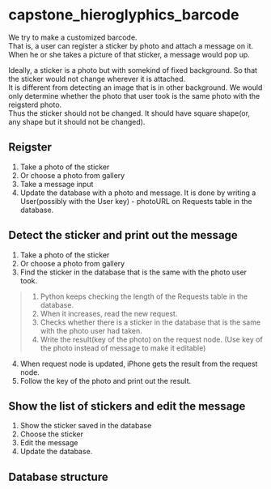 # capstone_hieroglyphics_barcode

We try to make a customized barcode.  
That is, a user can register a sticker by photo and attach a message on it.  
When he or she takes a picture of that sticker, a message would pop up.  

Ideally, a sticker is a photo but with somekind of fixed background. So that the sticker would not change wherever it is attached.  
It is different from detecting an image that is in other background. We would only determine whether the photo that user took is the same photo with the reigsterd photo.  
Thus the sticker should not be changed. It should have square shape(or, any shape but it should not be changed).


## Reigster
1. Take a photo of the sticker
2. Or choose a photo from gallery
3. Take a message input
4. Update the database with a photo and message.
  It is done by writing a User(possibly with the User key) - photoURL on Requests table in the database.


## Detect the sticker and print out the message
1. Take a photo of the sticker
2. Or choose a photo from gallery
3. Find the sticker in the database that is the same with the photo user took.
>  1) Python keeps checking the length of the Requests table in the database.
>  2) When it increases, read the new request.
>  3) Checks whether there is a sticker in the database that is the same with the photo user had taken.
>  4) Write the result(key of the photo) on the request node. (Use key of the photo instead of message to make it editable)
4. When request node is updated, iPhone gets the result from the request node.
5. Follow the key of the photo and print out the result.


## Show the list of stickers and edit the message
1. Show the sticker saved in the database
2. Choose the sticker
3. Edit the message
4. Update the database.

## Database structure
